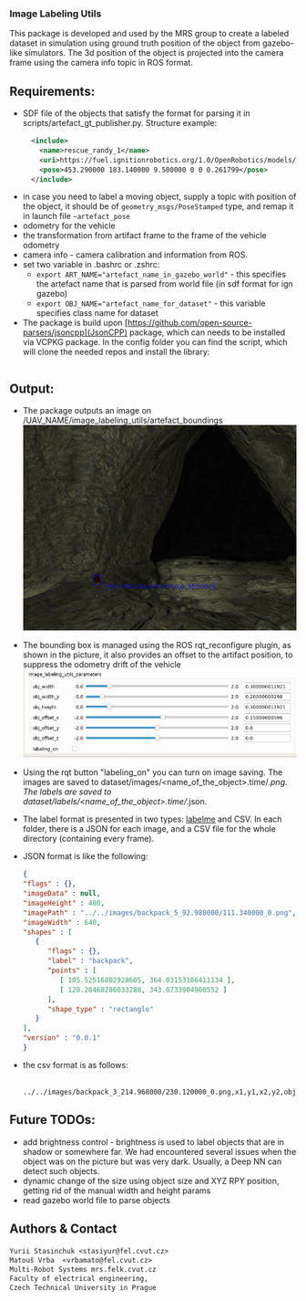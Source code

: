 ### Image Labeling Utils
This package is developed and used by the MRS group to create a labeled dataset in simulation using ground truth position of the object from gazebo-like simulators.
The 3d position of the object is projected into the camera frame using the camera info topic in ROS format.

## Requirements:
- SDF file of the objects that satisfy the format for parsing it in scripts/artefact_gt_publisher.py. Structure example:
  ```xml
    <include>
      <name>rescue_randy_1</name>
      <uri>https://fuel.ignitionrobotics.org/1.0/OpenRobotics/models/Rescue Randy Sitting</uri>
      <pose>453.290000 183.140000 9.500000 0 0 0.261799</pose>
    </include>
  ```
- in case you need to label a moving object, supply a topic with position of the object, it should be of ``geometry_msgs/PoseStamped`` type, and remap it in launch file ``~artefact_pose``
- odometry for the vehicle
- the transformation from artifact frame to the frame of the vehicle odometry
- camera info - camera calibration and information from ROS.
- set two variable in .bashrc or .zshrc:
  - ```export ART_NAME="artefact_name_in_gazebo_world"``` - this specifies the artefact name that is parsed from world file (in sdf format for ign gazebo)
  - ``export OBJ_NAME="artefact_name_for_dataset"`` - this variable specifies class name for dataset
- The package is build upon [https://github.com/open-source-parsers/jsoncpp](JsonCPP) package, which can needs to be installed via VCPKG package. In the config folder you can find the script, which will clone the needed repos and install the library:
   ```
   ```


## Output:
- The package outputs an image on /UAV_NAME/image_labeling_utils/artefact_boundings
![config/backpack_label.png](config/backpack_label.png)
- The bounding box is managed using the ROS rqt_reconfigure plugin, as shown in the picture, it also provides an offset to the artifact position, to suppress the odometry drift of the vehicle
![config/rqt_pic.png](config/rqt_pic.png)
- Using the rqt button "labeling_on" you can turn on image saving. The images are saved to dataset/images/<name_of_the_object>.time/*.png. The labels are saved to  dataset/labels/<name_of_the_object>.time/*.json.
- The label format is presented in two types: [labelme](https://github.com/wkentaro/labelme) and CSV. In each folder, there is a JSON for each image, and a CSV file for the whole directory (containing every frame).
- JSON format is like the following:
   ```json
   {
   "flags" : {},
   "imageData" : null,
   "imageHeight" : 480,
   "imagePath" : "../../images/backpack_5_92.980000/111.340000_0.png",
   "imageWidth" : 640,
   "shapes" : [
      {
         "flags" : {},
         "label" : "backpack",
         "points" : [
            [ 105.52516802928605, 364.03153186411134 ],
            [ 128.28468286033288, 343.0733904960552 ]
         ],
         "shape_type" : "rectangle"
      }
   ],
   "version" : "0.0.1"
  }
  ```

- the csv format is as follows:
  ```
    ../../images/backpack_3_214.968000/230.120000_0.png,x1,y1,x2,y2,obj_name
  ```

## Future TODOs:
- add brightness control - brightness is used to label objects that are in shadow or somewhere far. We had encountered several issues when the object was on the picture but was very dark. Usually, a Deep NN can detect such objects.
- dynamic change of the size using object size and XYZ RPY position, getting rid of the manual width and height params
- read gazebo world file to parse objects

Authors & Contact
-----------------
```
Yurii Stasinchuk <stasiyur@fel.cvut.cz>
Matouš Vrba  <vrbamato@fel.cvut.cz> 
Multi-Robot Systems mrs.felk.cvut.cz
Faculty of electrical engineering,
Czech Technical University in Prague
```
